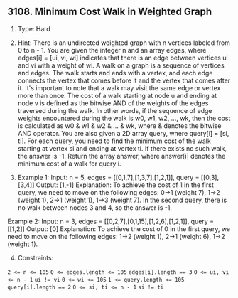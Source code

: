 ## 3108. Minimum Cost Walk in Weighted Graph

1. Type: Hard

2. Hint: There is an undirected weighted graph with n vertices labeled from 0 to n - 1. You are given the integer n and an array edges, where edges[i] = [ui, vi, wi] indicates that there is an edge between vertices ui and vi with a weight of wi. A walk on a graph is a sequence of vertices and edges. The walk starts and ends with a vertex, and each edge connects the vertex that comes before it and the vertex that comes after it. It's important to note that a walk may visit the same edge or vertex more than once.
The cost of a walk starting at node u and ending at node v is defined as the bitwise AND of the weights of the edges traversed during the walk. In other words, if the sequence of edge weights encountered during the walk is w0, w1, w2, ..., wk, then the cost is calculated as w0 & w1 & w2 & ... & wk, where & denotes the bitwise AND operator.
You are also given a 2D array query, where query[i] = [si, ti]. For each query, you need to find the minimum cost of the walk starting at vertex si and ending at vertex ti. If there exists no such walk, the answer is -1. Return the array answer, where answer[i] denotes the minimum cost of a walk for query i.

3. Example 1:
Input: n = 5, edges = [[0,1,7],[1,3,7],[1,2,1]], query = [[0,3],[3,4]]
Output: [1,-1]
Explanation: To achieve the cost of 1 in the first query, we need to move on the following edges: 0->1 (weight 7), 1->2 (weight 1), 2->1 (weight 1), 1->3 (weight 7). In the second query, there is no walk between nodes 3 and 4, so the answer is -1.

Example 2:
Input: n = 3, edges = [[0,2,7],[0,1,15],[1,2,6],[1,2,1]], query = [[1,2]]
Output: [0]
Explanation: To achieve the cost of 0 in the first query, we need to move on the following edges: 1->2 (weight 1), 2->1 (weight 6), 1->2 (weight 1).

4. Constraints:

`2 <= n <= 105`
`0 <= edges.length <= 105`
`edges[i].length == 3`
`0 <= ui, vi <= n - 1`
`ui != vi`
`0 <= wi <= 105`
`1 <= query.length <= 105`
`query[i].length == 2`
`0 <= si, ti <= n - 1`
`si != ti`

